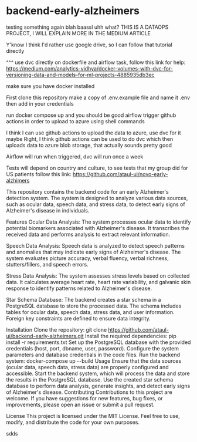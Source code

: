 # backend-early-alzheimers

testing something again
blah baassl
uhh what?
THIS IS A DATAOPS PROJECT, I WILL EXPLAIN MORE IN THE MEDIUM ARTICLE

Y'know I think I'd rather use google drive, 
so I can follow that tutorial directly

^^^ use dvc directly on dockerfile
and airflow task, follow this link for help: https://medium.com/analytics-vidhya/docker-volumes-with-dvc-for-versioning-data-and-models-for-ml-projects-4885935db3ec 

make sure you have docker installed

First clone this repository
make a copy of .env.example file and name it .env
then add in your credentials

run docker compose up and you should be good
airflow trigger github actions in order to upload to azure
using shell commands



I think I can use github actions to upload the data to azure, use dvc for it maybe
Right, I think github actions can be used to do dvc which then uploads data to azure blob storage, that actually sounds pretty good

Airflow will run when triggered, dvc will run once a week

Tests will depend on country and culture, to see tests that my group did for US patients follow this link: https://github.com/ataul-ui/novo-early-alzhimers 

This repository contains the backend code for an early Alzheimer's detection system. The system is designed to analyze various data sources, such as ocular data, speech data, and stress data, to detect early signs of Alzheimer's disease in individuals.

Features
Ocular Data Analysis: The system processes ocular data to identify potential biomarkers associated with Alzheimer's disease. It transcribes the received data and performs analysis to extract relevant information.

Speech Data Analysis: Speech data is analyzed to detect speech patterns and anomalies that may indicate early signs of Alzheimer's disease. The system evaluates picture accuracy, verbal fluency, verbal richness, stutters/fillers, and speech errors.

Stress Data Analysis: The system assesses stress levels based on collected data. It calculates average heart rate, heart rate variability, and galvanic skin response to identify patterns related to Alzheimer's disease.

Star Schema Database: The backend creates a star schema in a PostgreSQL database to store the processed data. The schema includes tables for ocular data, speech data, stress data, and user information. Foreign key constraints are defined to ensure data integrity.

Installation
Clone the repository: git clone https://github.com/ataul-ui/backend-early-alzheimers.git
Install the required dependencies: pip install -r requirements.txt
Set up the PostgreSQL database with the provided credentials (host, port, dbname, user, password).
Configure the system parameters and database credentials in the code files.
Run the backend system: docker-compose up --build
Usage
Ensure that the data sources (ocular data, speech data, stress data) are properly configured and accessible.
Start the backend system, which will process the data and store the results in the PostgreSQL database.
Use the created star schema database to perform data analysis, generate insights, and detect early signs of Alzheimer's disease.
Contributing
Contributions to this project are welcome. If you have suggestions for new features, bug fixes, or improvements, please open an issue or submit a pull request.

License
This project is licensed under the MIT License. Feel free to use, modify, and distribute the code for your own purposes.

sdds